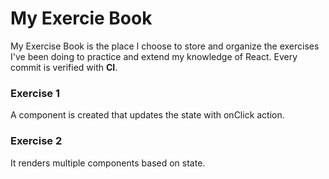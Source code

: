# My Exercie Book

My Exercise Book is the place I choose to store and organize the exercises I've been doing to practice and extend my knowledge of React. Every commit is verified with **CI**. 

### Exercise 1

A component is created that updates the state with onClick action. 

### Exercise 2

It renders multiple components based on state. 
